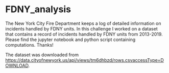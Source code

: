 # FDNY_analysis
The New York City Fire Department keeps a log of detailed information on incidents handled by FDNY units. In this challenge I worked on a dataset that contains a record of incidents handled by FDNY units from 2013-2019. Please find the jupyter notebook and python script containing computations. Thanks!

The dataset was downloaded from https://data.cityofnewyork.us/api/views/tm6dhbzd/rows.csvaccessType=DOWNLOAD. 

